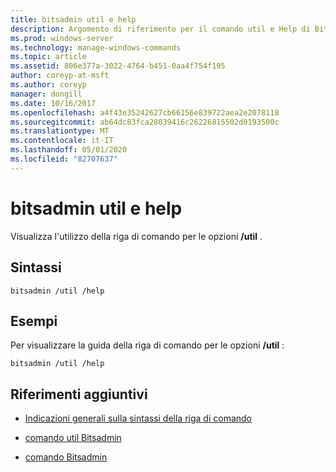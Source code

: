 ```yaml
---
title: bitsadmin util e help
description: Argomento di riferimento per il comando util e Help di Bitsadmin, che Visualizza l'utilizzo della riga di comando per le opzioni/util.
ms.prod: windows-server
ms.technology: manage-windows-commands
ms.topic: article
ms.assetid: 806e377a-3022-4764-b451-0aa4f754f195
author: coreyp-at-msft
ms.author: coreyp
manager: dongill
ms.date: 10/16/2017
ms.openlocfilehash: a4f43e35242627cb66156e839722aea2e2078118
ms.sourcegitcommit: ab64dc83fca28039416c26226815502d0193500c
ms.translationtype: MT
ms.contentlocale: it-IT
ms.lasthandoff: 05/01/2020
ms.locfileid: "82707637"
---
```

# <a name="bitsadmin-util-and-help"></a>bitsadmin util e help

Visualizza l'utilizzo della riga di comando per le opzioni **/util** .

## <a name="syntax"></a>Sintassi

```
bitsadmin /util /help
```

## <a name="examples"></a>Esempi

Per visualizzare la guida della riga di comando per le opzioni **/util** :

```
bitsadmin /util /help
```

## <a name="additional-references"></a>Riferimenti aggiuntivi

- [Indicazioni generali sulla sintassi della riga di comando](command-line-syntax-key.md)

- [comando util Bitsadmin](bitsadmin-util.md)

- [comando Bitsadmin](bitsadmin.md)
